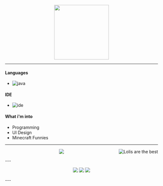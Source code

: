 <p align="center">
    <img height="180em" src="https://github-readme-stats.vercel.app/api?username=crxel&show_icons=true&include_all_commits=true&count_private=true"/>
</p>

---
#### Languages
- ![java](https://img.shields.io/badge/-Python-f7ff80?style=flat-square&logo=python)

#### IDE
- ![ide](https://img.shields.io/badge/-Visual_Studio_Code-5d7dff?style=flat-square&logo=visualstudiocode)

#### What i'm into
- Programming
- UI Design
- Minecraft Funnies
---

<p align="center">
    <a href="https://gelbooru.com/index.php?page=post&s=list&tags=loli+"><img alt="Lolis are the best" src="https://i.imgur.com/VqGpF3j.gif" align="right"/>
    <a href="https://discord.gg/MAWSTv3PRK"><img src="https://img.shields.io/badge/-crxelty_9999-5d7dff?style=flat-square&logo=discord"/></a>
</p>
---
<p align="center">
     <a href="https://discord.gg/MAWSTv3PRK"><img src="https://discordapp.com/api/guilds/1081238770772344863/widget.png?style=banner2"/></a>
     <a href="https://discord.gg/Tw2AmKE8B6"><img src="https://discordapp.com/api/guilds/819123150176124959/widget.png?style=banner2"/></a>
     <a href="https://discord.gg/tRU27KtPAZ"><img src="https://discordapp.com/api/guilds/900083350314811432/widget.png?style=banner2"/></a>
</p>
---
